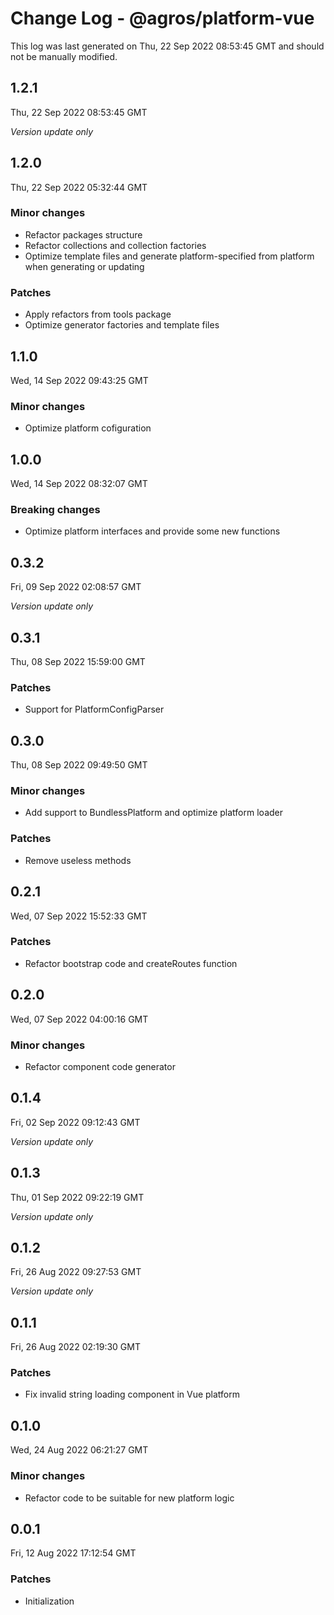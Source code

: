 # Change Log - @agros/platform-vue

This log was last generated on Thu, 22 Sep 2022 08:53:45 GMT and should not be manually modified.

## 1.2.1
Thu, 22 Sep 2022 08:53:45 GMT

_Version update only_

## 1.2.0
Thu, 22 Sep 2022 05:32:44 GMT

### Minor changes

- Refactor packages structure
- Refactor collections and collection factories
- Optimize template files and generate platform-specified from platform when generating or updating

### Patches

- Apply refactors from tools package
- Optimize generator factories and template files

## 1.1.0
Wed, 14 Sep 2022 09:43:25 GMT

### Minor changes

- Optimize platform cofiguration

## 1.0.0
Wed, 14 Sep 2022 08:32:07 GMT

### Breaking changes

- Optimize platform interfaces and provide some new functions

## 0.3.2
Fri, 09 Sep 2022 02:08:57 GMT

_Version update only_

## 0.3.1
Thu, 08 Sep 2022 15:59:00 GMT

### Patches

- Support for PlatformConfigParser

## 0.3.0
Thu, 08 Sep 2022 09:49:50 GMT

### Minor changes

- Add support to BundlessPlatform and optimize platform loader

### Patches

- Remove useless methods

## 0.2.1
Wed, 07 Sep 2022 15:52:33 GMT

### Patches

- Refactor bootstrap code and createRoutes function

## 0.2.0
Wed, 07 Sep 2022 04:00:16 GMT

### Minor changes

- Refactor component code generator

## 0.1.4
Fri, 02 Sep 2022 09:12:43 GMT

_Version update only_

## 0.1.3
Thu, 01 Sep 2022 09:22:19 GMT

_Version update only_

## 0.1.2
Fri, 26 Aug 2022 09:27:53 GMT

_Version update only_

## 0.1.1
Fri, 26 Aug 2022 02:19:30 GMT

### Patches

- Fix invalid string loading component in Vue platform

## 0.1.0
Wed, 24 Aug 2022 06:21:27 GMT

### Minor changes

- Refactor code to be suitable for new platform logic

## 0.0.1
Fri, 12 Aug 2022 17:12:54 GMT

### Patches

- Initialization

